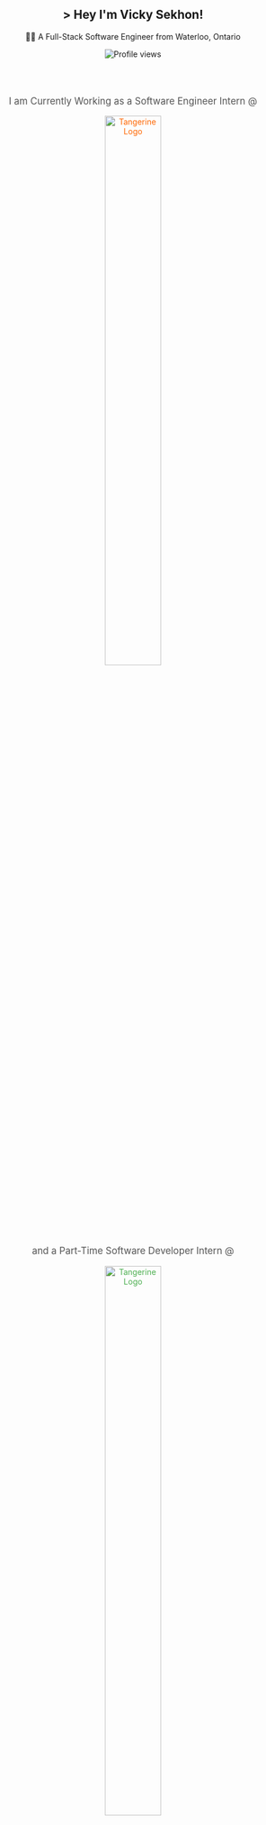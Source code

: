 <!DOCTYPE html>
<html lang="en">
  <head>
    <meta charset="UTF-8" />
    <meta name="viewport" content="width=device-width, initial-scale=1.0" />
  </head>
  <body>
    <!-- Header Section -->
    <h2 align="center">> Hey I'm Vicky Sekhon!</h2>
    <p align="center">
      👨‍💻 A Full-Stack Software Engineer from Waterloo, Ontario
    </p>

  <div align="center">
   <img src="https://komarev.com/ghpvc/?username=VickySekhon&abbreviated=true&color=blue&style=for-the-badge" alt="Profile views" />
 </div>

  <br><br />
  
  <p align="center" style="font-size: 1.2em; color: #555;">
       I am Currently Working as a Software Engineer Intern @ 
  </p>
  <div align="center" style="margin-bottom: 20px;">
  <a href="https://www.tangerine.ca/en/about-us" style="color: #ff6600; text-decoration: none;">
       <img src="https://upload.wikimedia.org/wikipedia/commons/thumb/9/9b/Tangerine_Bank_logo.svg/2560px-Tangerine_Bank_logo.svg.png" alt="Tangerine Logo" style="width: 50%; max-width: 200px; border-radius: 10px;">
  </a>
  </div>

  <br>

   <p align="center" style="font-size: 1.2em; color: #555;">
       and a Part-Time Software Developer Intern @ 
   </p>
   <div align="center" style="margin-bottom: 20px;">
      <a href="https://www.mapflow.ca/about-us" style="color: #4CAF50; text-decoration: none;">
       <img src="https://4284c4a4.rocketcdn.me/wp-content/uploads/2022/11/mapflow-logo-bg.png" alt="Tangerine Logo" style="width: 50%; max-width: 200px; border-radius: 10px;">
      </a>
   </div>
   
  <br />
  <h3>More about me:</h3>
  <ul>
    <li>
      👨‍🎓 Pursuing an Honours Computer Science Degree with Co-op @
      <a href="https://www.wlu.ca/">Wilfrid Laurier University</a>.
    </li>
    <li>
      📰 Newsletter Chief @
      <a href="https://lauriercs.ca">Laurier Computing Society</a>.
    </li>
    <li>
      💼 Ex-Computer Science Representative on the Faculty of Science
      Divisional Council @
      <a
        href="https://www.wlu.ca/about/governance/senate/divisional-councils.html"
        >Wilfrid Laurier University</a
      >.
    </li>
    <li>
      📫 Contact:
      <a href="mailto:Vickysekhon1@outlook.com">Vickysekhon1@outlook.com</a>.
    </li>
    <li>⚡ Fun fact: I can solve a 3x3 Rubik's cube.</li>
  </ul>

  <h3 align="left">Connect with me:</h3>
  <div align="left">
    <a href="https://www.linkedin.com/in/vickysekhon/">
      <img
        src="https://img.shields.io/badge/linkedin-%230077B5.svg?style=for-the-badge&logo=linkedin&logoColor=white"
      />
    </a>
  </div>
  
  <!-- Languages and Tools Section -->
  <h3 align="left">Languages and Tools:</h3>
   <div align="left">
   <img src="https://img.shields.io/badge/python-3670A0?style=for-the-badge&logo=python&logoColor=ffdd54" alt="Python" />
   <img src="https://img.shields.io/badge/java-%23ED8B00.svg?style=for-the-badge&logo=java&logoColor=white" alt="Java" />
   <img src="https://img.shields.io/badge/c-%2300599C.svg?style=for-the-badge&logo=c&logoColor=white" alt="C" />
   <img src="https://img.shields.io/badge/Javascript-F0DB4F?style=for-the-badge&labelColor=black&logo=javascript&logoColor=F0DB4F" alt="JavaScript" />
   <img src="https://img.shields.io/badge/Typescript-007acc?style=for-the-badge&labelColor=black&logo=typescript&logoColor=007acc" alt="TypeScript" />
   <img src="https://img.shields.io/badge/-React-61DBFB?style=for-the-badge&labelColor=black&logo=react&logoColor=61DBFB" alt="React" />
   <img src="https://img.shields.io/badge/Nodejs-3C873A?style=for-the-badge&labelColor=black&logo=node.js&logoColor=3C873A" alt="Node.js" />
   <img src="https://img.shields.io/badge/flask-%23000.svg?style=for-the-badge&logo=flask&logoColor=white" alt="Flask" />
   <img src="https://img.shields.io/badge/Express.js-000000?style=for-the-badge&logo=express&logoColor=white" alt="Express.js" />
   <img src="https://img.shields.io/badge/MongoDB-4EA94B?style=for-the-badge&logo=mongodb&logoColor=white" alt="MongoDB" />
   <img src="https://img.shields.io/badge/mysql-%2300f.svg?style=for-the-badge&logo=mysql&logoColor=white" alt="MySQL" />
   <img src="https://img.shields.io/badge/HTML5-E34F26?style=for-the-badge&logo=html5&logoColor=white" alt="HTML" />
   <img src="https://img.shields.io/badge/CSS3-1572B6?style=for-the-badge&logo=css3&logoColor=white" alt="CSS3" />
   <img src="https://img.shields.io/badge/tailwindcss-%2338B2AC.svg?style=for-the-badge&logo=tailwind-css&logoColor=white" alt="Tailwind CSS" />
   <img src="https://img.shields.io/badge/Visual_Studio-0078d7?style=for-the-badge&logo=visual%20studio&logoColor=white" alt="Visual Studio Code" />
   <img src="https://img.shields.io/badge/figma-%23F24E1E.svg?style=for-the-badge&logo=figma&logoColor=white" alt="Figma" />
   <img src="https://img.shields.io/badge/Git-F05032?style=for-the-badge&logo=git&logoColor=white" alt="Git" />
   </div>

  <br />
  <br />
  <br>
  <h3>GitHub Activity:</h3>
  <p align="left">
    <img src="https://streak-stats.demolab.com?user=VickySekhon&theme=leafy&hide_border=true"/>
  </p>

  <br />
  <br />

  <!-- Projects Section -->
  <h1 style="text-align: center">Projects</h1>
  <div>
    <h3>
      <a href="https://github.com/VickySekhon/SortingAlgorithmVisualizer"
        >Sorting Algorithm Visualizer</a
      >
    </h3>
    <h5 style="margin-bottom: 0px">Python | Tkinter</h5>
    <div>
      <p class="project-description">
        <strong>Project Overview:</strong>
        This project is a Sorting Algorithm Visualizer built using Python and
        the Tkinter library. It provides a graphical representation of various
        sorting algorithms, allowing users to observe and understand how each
        algorithm works.
        <br /><br />
        <strong>Personal Experience:</strong>
        This was an enjoyable project I worked on over one week. I spent most
        of my time understanding the implementation of the selected
        algorithms, using pen and paper to visualize the sorting process. I
        then implemented all of the algorithms in the code. I then learned and
        got some help using Tkinter and eventually created the visualization
        tool.
      </p>
      <a href="https://ibb.co/WnfZYS8"
        ><img
          src="https://i.ibb.co/wy4VxDG/Screenshot-2023-11-12-001409.png"
          alt="Screenshot-2023-11-12-001409"
          border="0"
      /></a>
    </div>
  </div>

  <div>
    <h3>
      <a href="https://vickysekhon.github.io/YouTubeClone/">YouTube Clone</a>
    </h3>
    <h5 style="margin-bottom: 0px">HTML | CSS</h5>
    <div>
      <p class="project-description">
        <strong>Project Overview:</strong>
        Created a front-end personalized clone of YouTube inspired by the
        settings I use for the software. Interacted with Chrome Dev Tools to
        accurately represent software design elements. Created working links
        to YouTube videos.
        <br /><br />
        <strong>Personal Experience:</strong>
        This was an enjoyable project I worked on over 2 weeks. I learned
        fundamental HTML elements and have become familiar with advanced CSS
        design elements to the extent that I am confident in my abilities to
        use HTML and CSS for website development.
      </p>
      <a href="https://ibb.co/TbdZGdB"
        ><img
          src="https://i.ibb.co/cCVP9Vc/Screenshot-2023-11-12-001747.png"
          alt="Screenshot-2023-11-12-001747"
          border="0"
      /></a>
    </div>
  </div>

  <div>
    <h3>
      <a href="https://vickysekhon.github.io/VoiceoverPrompt/"
        >Voiceover Prompt</a
      >
    </h3>
    <h5 style="margin-bottom: 0px">HTML | CSS | JavaScript</h5>
    <div>
      <p class="project-description">
        <strong>Project Overview:</strong>
        Created a webpage where consumers can type text and click a button to
        hear it read to them. Includes volume, speech tempo, and voice accent
        customizability. Features a word count with remaining characters
        displayed to the user. Uses local storage to store inputted text
        inside the browser's cache.
        <br /><br />
        <strong>Personal Experience:</strong>
        This project allowed me to learn fundamental data skills as I accessed
        user information by using local storage to save a user's data. In
        addition to this, I am happy with the styling and minimalistic
        appearance of the webpage; it is one of my favorite projects.
      </p>
      <a href="https://ibb.co/kDvQ16T"
        ><img
          src="https://i.ibb.co/rpN4sfh/Screenshot-2023-11-24-234214.png"
          alt="Screenshot-2023-11-24-234214"
          border="0"
      /></a>
    </div>
  </div>

  <div>
    <h3>
      <a href="https://github.com/VickySekhon/Restaurant-Simulator"
        >Restaurant Simulator</a
      >
    </h3>
    <h5 style="margin-bottom: 0px">Java</h5>
    <div>
      <p class="project-description">
        <strong>Project Overview:</strong>
        This restaurant simulator allows a user to create a custom menu and
        interact with it using an intuitive GUI from which they can print out
        a physical receipt. To implement this GUI, the project leverages
        Java's abstract classes and inheritance functionality to create a Java
        JFrame, by calling independent classes to create functionality as well
        as a PrinterJob API to invoke the Windows OS printing system.
        <br /><br />
        <strong>Personal Experience:</strong>
        As part of my final project for a university course I am taking called
        'CP213', I wanted to utilize my skills in Java to create an intuitive
        final project and truly make something that demonstrates my fluency in
        the programming language and comfortability in using it.
      </p>
      <a href="https://imgbb.com/"
        ><img
          src="https://i.ibb.co/xhFT860/Screenshot-2023-11-30-195104.png"
          alt="Screenshot-2023-11-30-195104"
          border="0"
      /></a>
    </div>
  </div>
  </body>
</html>
